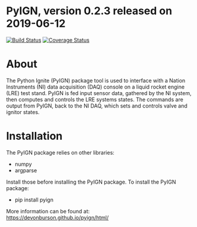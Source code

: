 # PyIGN, version 0.2.3 released on 2019-06-12

[![Build Status](https://travis-ci.org/SoftwareDevEngResearch/PyIGN.svg?branch=master)](https://travis-ci.org/SoftwareDevEngResearch/PyIGN)
[![Coverage Status](https://coveralls.io/repos/github/devonburson/PyIGN/badge.svg?branch=master)](https://coveralls.io/github/devonburson/PyIGN?branch=master)

# About
The Python Ignite (PyIGN) package tool is used to interface with a Nation Instruments (NI) data acquisition (DAQ) console on a liquid rocket engine (LRE) test stand. PyIGN is fed input sensor data, gathered by the NI system, then computes and controls the LRE systems states. The commands are output from PyIGN, back to the NI DAQ, which sets and controls valve and ignitor states.

# Installation
The PyIGN package relies on other libraries:

- numpy
- argparse


Install those before installing the PyIGN package. To install the PyIGN package:

- pip install pyign

More information can be found at:
https://devonburson.github.io/pyign/html/
